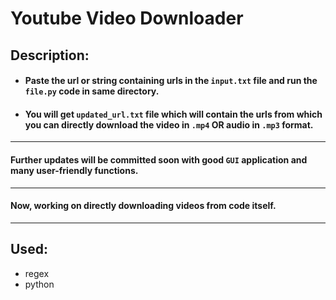 # Youtube Video Downloader

## Description:
* #### Paste the url or string containing urls in the `input.txt` file and run the `file.py` code in same directory.
* #### You will get `updated_url.txt` file which will contain the urls from which you can directly download the video in `.mp4` OR audio in `.mp3` format.

---

#### Further updates will be committed soon with good `GUI` application and many user-friendly functions.

---
#### Now, working on directly downloading videos from code itself.

---

## Used:
* regex
* python
